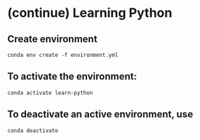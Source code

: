 # (continue) Learning Python


## Create environment

    conda env create -f environment.yml

## To activate the environment:

    conda activate learn-python

## To deactivate an active environment, use

    conda deactivate

